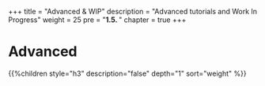 +++
title = "Advanced & WIP"
description = "Advanced tutorials and Work In Progress"
weight = 25 
pre = "<b>1.5. </b>"
chapter = true
+++

# Advanced

{{%children style="h3" description="false" depth="1" sort="weight" %}}
